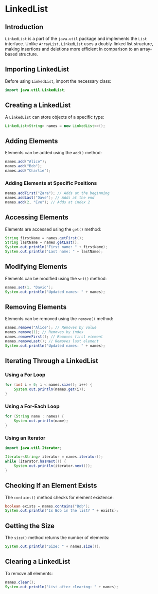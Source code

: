 # LinkedList

## Introduction
`LinkedList` is a part of the `java.util` package and implements the `List` interface. Unlike `ArrayList`, `LinkedList` uses a doubly-linked list structure, making insertions and deletions more efficient in comparison to an array-based structure.

## Importing LinkedList
Before using `LinkedList`, import the necessary class:

```java
import java.util.LinkedList;
```

## Creating a LinkedList
A `LinkedList` can store objects of a specific type:

```java
LinkedList<String> names = new LinkedList<>();
```

## Adding Elements
Elements can be added using the `add()` method:

```java
names.add("Alice");
names.add("Bob");
names.add("Charlie");
```

### Adding Elements at Specific Positions

```java
names.addFirst("Zara"); // Adds at the beginning
names.addLast("Dave"); // Adds at the end
names.add(2, "Eve"); // Adds at index 2
```

## Accessing Elements
Elements are accessed using the `get()` method:

```java
String firstName = names.getFirst();
String lastName = names.getLast();
System.out.println("First name: " + firstName);
System.out.println("Last name: " + lastName);
```

## Modifying Elements
Elements can be modified using the `set()` method:

```java
names.set(1, "David");
System.out.println("Updated names: " + names);
```

## Removing Elements
Elements can be removed using the `remove()` method:

```java
names.remove("Alice"); // Removes by value
names.remove(1); // Removes by index
names.removeFirst(); // Removes first element
names.removeLast(); // Removes last element
System.out.println("Updated names: " + names);
```

## Iterating Through a LinkedList
### Using a For Loop

```java
for (int i = 0; i < names.size(); i++) {
    System.out.println(names.get(i));
}
```

### Using a For-Each Loop

```java
for (String name : names) {
    System.out.println(name);
}
```

### Using an Iterator

```java
import java.util.Iterator;

Iterator<String> iterator = names.iterator();
while (iterator.hasNext()) {
    System.out.println(iterator.next());
}
```

## Checking If an Element Exists
The `contains()` method checks for element existence:

```java
boolean exists = names.contains("Bob");
System.out.println("Is Bob in the list? " + exists);
```

## Getting the Size
The `size()` method returns the number of elements:

```java
System.out.println("Size: " + names.size());
```

## Clearing a LinkedList
To remove all elements:

```java
names.clear();
System.out.println("List after clearing: " + names);
```

